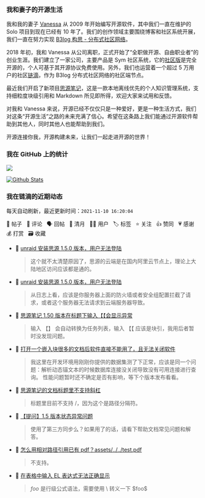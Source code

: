 ### 我和妻子的开源生活

我和我的妻子 [Vanessa](https://github.com/Vanessa219) 从 2009 年开始编写开源软件，其中我们一直在维护的 Solo 项目到现在已经有 10 年了。我们的创作领域主要围绕博客和社区系统开展，我们一直在努力实现 [B3log 构思 - 分布式社区网络](https://ld246.com/article/1546941897596)。

2018 年初，我和 Vanessa 从公司离职，正式开始了“全职做开源、自由职业者”的创业生涯。我们建立了一家公司，主要产品是 Sym 社区系统，它的[社区版](https://github.com/88250/symphony)是完全开源的，个人可基于其开源协议免费使用。另外，我们也运营着一个超过 5 万用户的社区[链滴](https://ld246.com)，作为 B3log 分布式社区网络的社区端节点。

最近我们开启了新项目[思源笔记](https://github.com/siyuan-note/siyuan)，这是一款本地离线优先的个人知识管理系统，支持细粒度块级引用和 Markdown 所见即所得，欢迎大家来试用和反馈。

对我和 Vanessa 来说，开源已经不仅仅只是一种爱好，更是一种生活方式，我们对这条“开源生活”之路的未来充满了信心。希望在这条路上我们能通过开源软件帮助到其他人，同时其他人也能帮助到我们。

开源连接你我，开源构建未来，让我们一起走进开源的世界！

### 我在 GitHub 上的统计

<a title="Hits" target="_blank" href="https://github.com/88250/88250"><img src="https://hits.b3log.org/88250/88250.svg"></a>

[![Github Stats](https://github-readme-stats.vercel.app/api?username=88250&theme=tokyonight&show_icons=true)](https://github.com/88250)

<!--events start -->

### 我在链滴的近期动态

每天自动刷新，最近更新时间：`2021-11-10 16:20:04`

📝 帖子 &nbsp; 💬 评论 &nbsp; 🗣 回帖 &nbsp; 🌙 清月 &nbsp; 👨‍💻 用户 &nbsp; 🏷️ 标签 &nbsp; ⭐️ 关注 &nbsp; 👍 赞同 &nbsp; 💗 感谢 &nbsp; 💰 打赏 &nbsp; 🗃 收藏

* 💬 [unraid 安装思源 1.5.0 版本，用户无法登陆](https://ld246.com/article/1636527514632/comment/1636530788448#comments)

  > 这个就不太清楚原因了，思源的云端是在国内阿里云节点上，理论上大陆地区访问应该都是通的。
* 💬 [unraid 安装思源 1.5.0 版本，用户无法登陆](https://ld246.com/article/1636527514632/comment/1636529738455#comments)

  > 从日志上看，应该是你服务器上面的防火墙或者安全组配置拦截了请求，或者这个服务器无法请求到云端服务器导致。
* 💬 [思源笔记 1.50 版本在标题下输入【【会显示异常](https://ld246.com/article/1636528969276/comment/1636529639484#comments)

  > 输入 【】 会自动转换为任务列表，输入 【【 应该是块引，我用后者暂时没发现问题。
* 💬 [打开一个嵌入块很多的文档后软件直接不能用了，且无法关闭软件](https://ld246.com/article/1636360130511/comment/1636529548915#comments)

  > 我这里在开发环境用刚刚你提供的数据集测了下正常，应该是同一个问题：解析动态锚文本的时候数据库连接没关闭导致没有可用连接进行查询。 性能问题暂时还不确定是否有影响，等下个版本发布看看。
* 💬 [思源笔记的文档标题里不支持斜杠](https://ld246.com/article/1636522985547/comment/1636526530520#comments)

  > 标题里目前不支持 /，因为这个是路径分隔符。
* 💬 [【提问】1.5 版本状态异常问题](https://ld246.com/article/1636511115038/comment/1636526503747#comments)

  > 使用了第三方同步么？如果用了的话，请看下帮助文档常见问题和解答。
* 💬 [怎么用相对路径引用已有 pdf？assets/../../test.pdf](https://ld246.com/article/1636507457736/comment/1636526476571#comments)

  > 不支持。
* 💬 [在表格中输入 EL 表达式无法正确显示](https://ld246.com/article/1636509666643/comment/1636526449747#comments)

  > $foo$ 是行级公式语法，需要使用 \ 转义一下 \$foo\$


<!--events end -->
